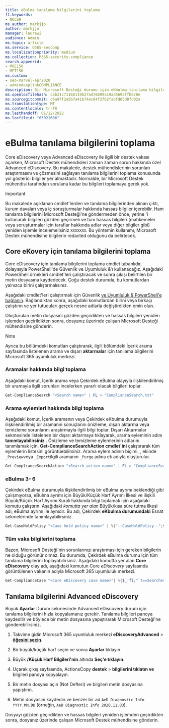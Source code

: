 ```yaml
---
title: eBulma tanılama bilgilerini toplama
f1.keywords:
- NOCSH
ms.author: markjjo
author: markjjo
manager: laurawi
audience: Admin
ms.topic: article
ms.service: O365-seccomp
ms.localizationpriority: medium
ms.collection: M365-security-compliance
search.appverid:
- MOE150
- MET150
ms.custom:
- seo-marvel-apr2020
- admindeeplinkCOMPLIANCE
description: Bir Microsoft Desteği durumu için eKbulma tanılama bilgilerini toplamayı öğrenin.
ms.openlocfilehash: cab21c71168119b27a478b99a19ad5693ffb678e
ms.sourcegitcommit: c6a97f2a5b7a41b74ec84f2f62fabfd65d8fd92a
ms.translationtype: MT
ms.contentlocale: tr-TR
ms.lasthandoff: 01/12/2022
ms.locfileid: "63021606"
---
```

# <a name="collect-ediscovery-diagnostic-information"></a>eBulma tanılama bilgilerini toplama

Core eDiscovery veya Advanced eDiscovery ile ilgili bir destek vakası açarken, Microsoft Destek mühendisleri zaman zaman sorun hakkında özel Advanced eDiscovery. Bu makalede, destek mühendislerinin sorunları araştırmasını ve çözmesini sağlayan tanılama bilgilerini toplama konusunda yol gösterici bilgiler yer almaktadır. Normalde, bir Microsoft Destek mühendisi tarafından sorulana kadar bu bilgileri toplamaya gerek yok.

> [!IMPORTANT]
> Bu makalede açıklanan cmdlet'lerden ve tanılama bilgilerinden alınan çıktı, kurum davaları veya iç soruşturmalar hakkında hassas bilgiler içerebilir. Ham tanılama bilgilerini Microsoft Desteği'ne göndermeden önce, yerine 'i kullanarak bilgileri gözden geçirmeli ve tüm hassas bilgileri (mahkemeler veya soruşturmalar için taraflar hakkında adlar veya diğer bilgiler gibi) yeniden işlemle incelemelisiniz `XXXXXXX`. Bu yöntemin kullanımı, Microsoft Destek mühendisine bilgilerin redacted olduğunu da belirtecek.

## <a name="collect-diagnostic-information-for-core-ediscovery"></a>Core eKovery için tanılama bilgilerini toplama

Core eDiscovery için tanılama bilgilerini toplama cmdlet tabanlıdır, dolayısıyla PowerShell'de Güvenlik ve Uyumluluk &'ı kullanacağız. Aşağıdaki PowerShell örnekleri cmdlet'leri çalıştıracak ve sonra çıkışı belirtilen bir metin dosyasına kaydedecek. Çoğu destek durumda, bu komutlardan yalnızca birini çalıştırmalısınız.

Aşağıdaki cmdlet'leri çalıştırmak için Güvenlik [ve Uyumluluk & PowerShell'e bağlanın</span>](/powershell/exchange/connect-to-scc-powershell). Bağlandıktan sonra, aşağıdaki komutlardan birini veya birkaçı çalıştırın ve yer tutucuları gerçek nesne adlarla değiştirdikten emin olun.

Oluşturulan metin dosyasını gözden geçirdikten ve hassas bilgileri yeniden işlemden geçirildikten sonra, dosyanız üzerinde çalışan Microsoft Desteği mühendisine gönderin.

> [!NOTE]
> Ayrıca bu bölümdeki komutları çalıştırarak, ilgili bölümdeki İçerik arama sayfasında listelenen arama ve dışarı **aktarmalar** için tanılama bilgilerini Microsoft 365 uyumluluk merkezi.

### <a name="collect-information-about-searches"></a>Aramalar hakkında bilgi toplama

Aşağıdaki komut, İçerik arama veya Çekirdek eBulma olayıyla ilişkilendirilmiş bir aramayla ilgili sorunları incelerken yararlı olacak bilgileri toplar.

```powershell
Get-ComplianceSearch "<Search name>" | FL > "ComplianceSearch.txt"
```

### <a name="collect-information-about-search-actions"></a>Arama eylemleri hakkında bilgi toplama

Aşağıdaki komut, İçerik aramanın veya Çekirdek eKbulma durumuyla ilişkilendirilmiş bir aramanın sonuçlarını önizleme, dışarı aktarma veya temizleme sorunlarını araştırmayla ilgili bilgi toplar. Dışarı Aktarmalar sekmesinde listelenen bir dışarı aktarmaya tıklayarak, arama eyleminin adını **tanımlayabilirsiniz** . Önizleme ve temizleme eylemlerinin adlarını tanımlamak için, **Get-ComplianceSearchAction cmdlet'ini** çalıştırarak tüm eylemlerin listesini görüntüebilirsiniz. Arama eylem adının biçimi, , ekinde `_Preview`veya `_Export`ilgili aramanın `_Purge` adına ek adıyla oluşturulur.

```powershell
Get-ComplianceSearchAction "<Search action name>" | FL > "ComplianceSearchAction.txt"
```

### <a name="collect-information-about-ediscovery-holds"></a>eBulma 3- 6

Çekirdek eBulma durumuyla ilişkilendirilmiş bir eBulma ayrımı beklendiği gibi çalışmıyorsa, eBulma ayrımı için Büyük/Küçük Harf Ayrımı İlkesi ve ilişkili Büyük/Küçük Harf Ayrımı Kuralı hakkında bilgi toplamak için aşağıdaki komutu çalıştırın. Aşağıdaki *komutta yer alan* Büyük/kısa süre tutma ilkesi adı, eBulma ayrımı ile aynıdır. Bu adı, Çekirdek **eKbulma durumundaki** Esnat sekmelerinde tanımlayabilirsiniz.

```powershell
Get-CaseHoldPolicy "<Case hold policy name>" | %{"--CaseHoldPolicy--";$_|FL;"--CaseHoldRule--";Get-CaseHoldRule -Policy $_.Name | FL} > "eDiscoveryCaseHold.txt"
```

### <a name="collect-all-case-information"></a>Tüm vaka bilgilerini toplama

Bazen, Microsoft Desteği'nin sorunlarınızı araştırması için gereken bilgilerin ne olduğu görünür olmaz. Bu durumda, Çekirdek eBulma durumu için tüm tanılama bilgilerini toplayabilirsiniz. Aşağıdaki komutta yer alan **Core eDiscovery** olay adı, aşağıdaki komutun Core *eDiscovery* sayfasında görüntülenen vakanın adıyla Microsoft 365 uyumluluk merkezi.

```powershell
Get-ComplianceCase "<Core eDiscovery case name>"| %{$_|fl;"`t==Searches==";Get-ComplianceSearch -Case $_.Name | FL;"`t==Search Actions==";Get-ComplianceSearchAction -Case $_.Name |FL;"`t==Holds==";Get-CaseHoldPolicy -Case $_.Name | %{$_|FL;"`t`t ==$($_.Name) Rules==";Get-CaseHoldRule -Policy $_.Name | FL}} > "eDiscoveryCase.txt"
```

## <a name="collect-diagnostic-information-for-advanced-ediscovery"></a>Tanılama bilgilerini Advanced eDiscovery

Büyük **Ayarlar** Durum sekmesinde Advanced eDiscovery durum için tanılama bilgilerini hızla kopyalamanız gerekir. Tanılama bilgileri panoya kaydedilir ve böylece bir metin dosyasına yapıştırarak Microsoft Desteği'ne gönderebilirsiniz.

1. Takvime gidin Microsoft 365 uyumluluk merkezi **eDiscoveryAdvanced** >  <a href="https://go.microsoft.com/fwlink/p/?linkid=2174006" target="_blank">**öğesini seçin**</a>.

2. Bir büyük/küçük harf seçin ve sonra **Ayarlar** tıklayın.

3. Büyük **/Küçük Harf Bilgileri'nin** altında **Seç'e tıklayın**.

4. Uçarak çıkış sayfasında, ActionsCopy **destek** >  **bilgilerini tıklatın ve** bilgileri panoya kopyalayın.

5. Bir metin dosyası açın (Not Defteri) ve bilgileri metin dosyasına yapıştırın.

6. Metin dosyasını kaydedin ve benzer bir ad `AeD Diagnostic Info YYYY.MM.DD` (örneğin, `AeD Diagnostic Info 2020.11.03`).

Dosyayı gözden geçirdikten ve hassas bilgileri yeniden işlemden geçirdikten sonra, dosyanız üzerinde çalışan Microsoft Destek mühendisine gönderin.
